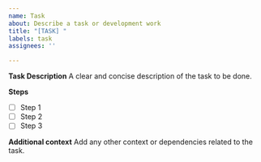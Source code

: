 ```yaml
---
name: Task
about: Describe a task or development work
title: "[TASK] "
labels: task
assignees: ''

---
```


**Task Description**
A clear and concise description of the task to be done.

**Steps**
- [ ] Step 1
- [ ] Step 2
- [ ] Step 3

**Additional context**
Add any other context or dependencies related to the task.
